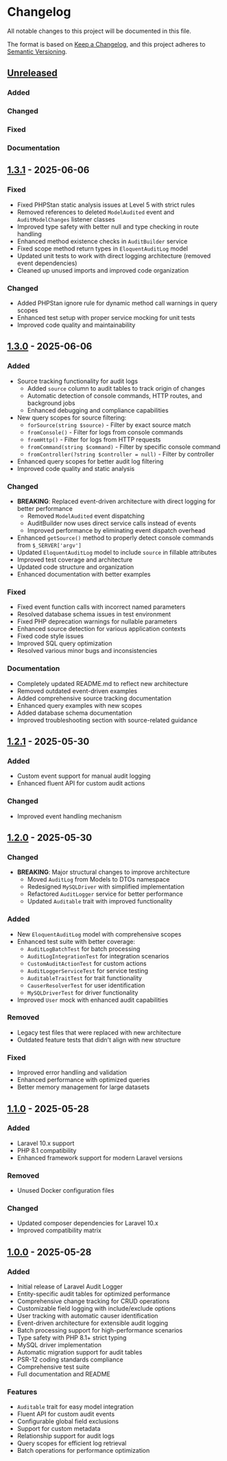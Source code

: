 # Changelog

All notable changes to this project will be documented in this file.

The format is based on [Keep a Changelog](https://keepachangelog.com/en/1.0.0/),
and this project adheres to [Semantic Versioning](https://semver.org/spec/v2.0.0.html).

## [Unreleased]

### Added

### Changed

### Fixed

### Documentation

## [1.3.1] - 2025-06-06

### Fixed
- Fixed PHPStan static analysis issues at Level 5 with strict rules
- Removed references to deleted `ModelAudited` event and `AuditModelChanges` listener classes
- Improved type safety with better null and type checking in route handling
- Enhanced method existence checks in `AuditBuilder` service
- Fixed scope method return types in `EloquentAuditLog` model
- Updated unit tests to work with direct logging architecture (removed event dependencies)
- Cleaned up unused imports and improved code organization

### Changed
- Added PHPStan ignore rule for dynamic method call warnings in query scopes
- Enhanced test setup with proper service mocking for unit tests
- Improved code quality and maintainability

## [1.3.0] - 2025-06-06

### Added
- Source tracking functionality for audit logs
  - Added `source` column to audit tables to track origin of changes
  - Automatic detection of console commands, HTTP routes, and background jobs
  - Enhanced debugging and compliance capabilities
- New query scopes for source filtering:
  - `forSource(string $source)` - Filter by exact source match
  - `fromConsole()` - Filter for logs from console commands
  - `fromHttp()` - Filter for logs from HTTP requests
  - `fromCommand(string $command)` - Filter by specific console command
  - `fromController(?string $controller = null)` - Filter by controller
- Enhanced query scopes for better audit log filtering
- Improved code quality and static analysis

### Changed
- **BREAKING**: Replaced event-driven architecture with direct logging for better performance
  - Removed `ModelAudited` event dispatching
  - AuditBuilder now uses direct service calls instead of events
  - Improved performance by eliminating event dispatch overhead
- Enhanced `getSource()` method to properly detect console commands from `$_SERVER['argv']`
- Updated `EloquentAuditLog` model to include `source` in fillable attributes
- Improved test coverage and architecture
- Updated code structure and organization
- Enhanced documentation with better examples

### Fixed
- Fixed event function calls with incorrect named parameters
- Resolved database schema issues in test environment
- Fixed PHP deprecation warnings for nullable parameters
- Enhanced source detection for various application contexts
- Fixed code style issues
- Improved SQL query optimization
- Resolved various minor bugs and inconsistencies

### Documentation
- Completely updated README.md to reflect new architecture
- Removed outdated event-driven examples
- Added comprehensive source tracking documentation
- Enhanced query examples with new scopes
- Added database schema documentation
- Improved troubleshooting section with source-related guidance

## [1.2.1] - 2025-05-30

### Added
- Custom event support for manual audit logging
- Enhanced fluent API for custom audit actions

### Changed
- Improved event handling mechanism

## [1.2.0] - 2025-05-30

### Changed
- **BREAKING**: Major structural changes to improve architecture
  - Moved `AuditLog` from Models to DTOs namespace
  - Redesigned `MySQLDriver` with simplified implementation
  - Refactored `AuditLogger` service for better performance
  - Updated `Auditable` trait with improved functionality

### Added
- New `EloquentAuditLog` model with comprehensive scopes
- Enhanced test suite with better coverage:
  - `AuditLogBatchTest` for batch processing
  - `AuditLogIntegrationTest` for integration scenarios
  - `CustomAuditActionTest` for custom actions
  - `AuditLoggerServiceTest` for service testing
  - `AuditableTraitTest` for trait functionality
  - `CauserResolverTest` for user identification
  - `MySQLDriverTest` for driver functionality
- Improved `User` mock with enhanced audit capabilities

### Removed
- Legacy test files that were replaced with new architecture
- Outdated feature tests that didn't align with new structure

### Fixed
- Improved error handling and validation
- Enhanced performance with optimized queries
- Better memory management for large datasets

## [1.1.0] - 2025-05-28

### Added
- Laravel 10.x support
- PHP 8.1 compatibility
- Enhanced framework support for modern Laravel versions

### Removed
- Unused Docker configuration files

### Changed
- Updated composer dependencies for Laravel 10.x
- Improved compatibility matrix

## [1.0.0] - 2025-05-28

### Added
- Initial release of Laravel Audit Logger
- Entity-specific audit tables for optimized performance
- Comprehensive change tracking for CRUD operations
- Customizable field logging with include/exclude options
- User tracking with automatic causer identification
- Event-driven architecture for extensible audit logging
- Batch processing support for high-performance scenarios
- Type safety with PHP 8.1+ strict typing
- MySQL driver implementation
- Automatic migration support for audit tables
- PSR-12 coding standards compliance
- Comprehensive test suite
- Full documentation and README

### Features
- `Auditable` trait for easy model integration
- Fluent API for custom audit events
- Configurable global field exclusions
- Support for custom metadata
- Relationship support for audit logs
- Query scopes for efficient log retrieval
- Batch operations for performance optimization

[Unreleased]: https://github.com/iamfarhad/laravel-audit-log/compare/1.3.1...HEAD
[1.3.1]: https://github.com/iamfarhad/laravel-audit-log/compare/1.3.0...1.3.1
[1.3.0]: https://github.com/iamfarhad/laravel-audit-log/compare/1.2.1...1.3.0
[1.2.1]: https://github.com/iamfarhad/laravel-audit-log/compare/1.2.0...1.2.1
[1.2.0]: https://github.com/iamfarhad/laravel-audit-log/compare/1.1.0...1.2.0
[1.1.0]: https://github.com/iamfarhad/laravel-audit-log/compare/1.0.0...1.1.0
[1.0.0]: https://github.com/iamfarhad/laravel-audit-log/releases/tag/1.0.0
